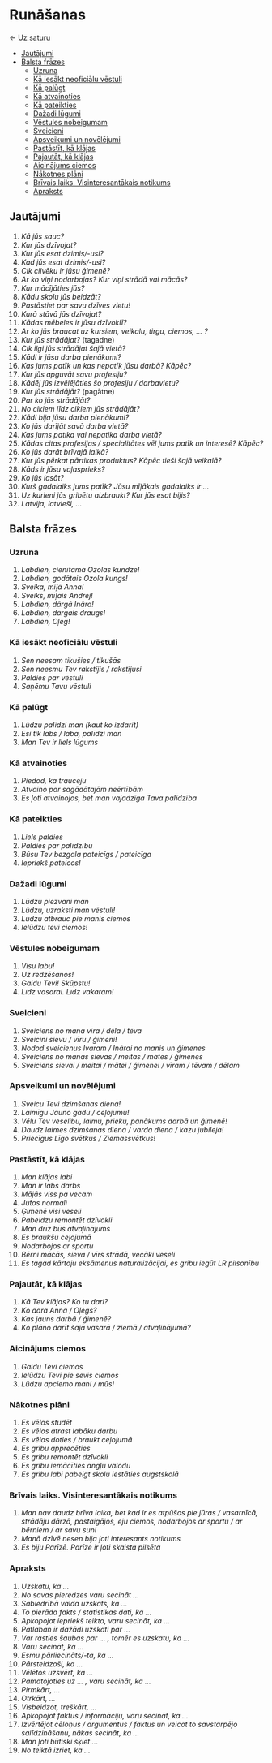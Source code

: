 Runāšanas
=========

← [Uz saturu](../README.md#saturs)

- [Jautājumi](#jautājumi)
- [Balsta frāzes](#balsta-frāzes)
  - [Uzruna](#uzruna)
  - [Kā iesākt neoficiālu vēstuli](#kā-iesākt-neoficiālu-vēstuli)
  - [Kā palūgt](#kā-palūgt)
  - [Kā atvainoties](#kā-atvainoties)
  - [Kā pateikties](#kā-pateikties)
  - [Dažadi lūgumi](#dažadi-lūgumi)
  - [Vēstules nobeigumam](#vēstules-nobeigumam)
  - [Sveicieni](#sveicieni)
  - [Apsveikumi un novēlējumi](#apsveikumi-un-novēlējumi)
  - [Pastāstīt, kā klājas](#pastāstīt-kā-klājas)
  - [Pajautāt, kā klājas](#pajautāt-kā-klājas)
  - [Aicinājums ciemos](#aicinājums-ciemos)
  - [Nākotnes plāni](#nākotnes-plāni)
  - [Brīvais laiks. Visinteresantākais notikums](#brīvais-laiks-visinteresantākais-notikums)
  - [Apraksts](#apraksts)

## Jautājumi

1. *Kā jūs sauc?*
1. *Kur jūs dzīvojat?*
1. *Kur jūs esat dzimis/-usi?*
1. *Kad jūs esat dzimis/-usi?*
1. *Cik cilvēku ir jūsu ģimenē?*
1. *Ar ko viņi nodarbojas? Kur viņi strādā vai mācās?*
1. *Kur mācījāties jūs?*
1. *Kādu skolu jūs beidzāt?*
1. *Pastāstiet par savu dzīves vietu!*
1. *Kurā stāvā jūs dzīvojat?*
1. *Kādas mēbeles ir jūsu dzīvoklī?*
1. *Ar ko jūs braucat uz kursiem, veikalu, tirgu, ciemos, … ?*
1. *Kur jūs strādājat?* (tagadne)
1. *Cik ilgi jūs strādājat šajā vietā?*
1. *Kādi ir jūsu darba pienākumi?*
1. *Kas jums patīk un kas nepatīk jūsu darbā? Kāpēc?*
1. *Kur jūs apguvāt savu profesiju?*
1. *Kādēļ jūs izvēlējāties šo profesiju / darbavietu?*
1. *Kur jūs strādājāt?* (pagātne)
1. *Par ko jūs strādājāt?*
1. *No cikiem līdz cikiem jūs strādājāt?*
1. *Kādi bija jūsu darba pienākumi?*
1. *Ko jūs darījāt savā darba vietā?*
1. *Kas jums patika vai nepatika darba vietā?*
1. *Kādas citas profesijas / specialitātes vēl jums patīk un interesē? Kāpēc?*
1. *Ko jūs darāt brīvajā laikā?*
1. *Kur jūs pērkat pārtikas produktus? Kāpēc tieši šajā veikalā?*
1. *Kāds ir jūsu vaļasprieks?*
1. *Ko jūs lasāt?*
1. *Kurš gadalaiks jums patīk? Jūsu mīļākais gadalaiks ir …*
1. *Uz kurieni jūs gribētu aizbraukt? Kur jūs esat bijis?*
1. *Latvija, latvieši, …*

## Balsta frāzes

### Uzruna

1. *Labdien, cienītamā Ozolas kundze!*
1. *Labdien, godātais Ozola kungs!*
1. *Sveika, mīļā Anna!*
1. *Sveiks, mīļais Andrej!*
1. *Labdien, dārgā Ināra!*
1. *Labdien, dārgais draugs!*
1. *Labdien, Oļeg!*

### Kā iesākt neoficiālu vēstuli

1. *Sen neesam tikušies / tikušās*
2. *Sen neesmu Tev rakstījis / rakstījusi*
3. *Paldies par vēstuli*
4. *Saņēmu Tavu vēstuli*

### Kā palūgt

1. *Lūdzu palīdzi man (kaut ko izdarīt)*
2. *Esi tik labs / laba, palīdzi man*
3. *Man Tev ir liels lūgums*

### Kā atvainoties

1. *Piedod, ka traucēju*
2. *Atvaino par sagādātajām neērtībām*
3. *Es ļoti atvainojos, bet man vajadzīga Tava palīdzība*

### Kā pateikties

1. *Liels paldies*
2. *Paldies par palīdzību*
3. *Būsu Tev bezgala pateicīgs / pateicīga*
4. *Iepriekš pateicos!*

### Dažadi lūgumi

1. *Lūdzu piezvani man*
2. *Lūdzu, uzraksti man vēstuli!*
3. *Lūdzu atbrauc pie manis ciemos*
4. *Ielūdzu tevi ciemos!*

### Vēstules nobeigumam

1. *Visu labu!*
2. *Uz redzēšanos!*
3. *Gaidu Tevi! Skūpstu!*
4. *Līdz vasarai. Līdz vakaram!*

### Sveicieni

1. *Sveiciens no mana vīra / dēla / tēva*
1. *Sveicini sievu / vīru / ģimeni!*
1. *Nodod sveicienus Ivaram / Inārai no manis un ģimenes*
1. *Sveiciens no manas sievas / meitas / mātes / ģimenes*
1. *Sveiciens sievai / meitai / mātei / ģimenei / vīram / tēvam / dēlam*

### Apsveikumi un novēlējumi

1. *Sveicu Tevi dzimšanas dienā!*
1. *Laimīgu Jauno gadu / ceļojumu!*
1. *Vēlu Tev veselibu, laimu, prieku, panākums darbā un ģimenē!*
1. *Daudz laimes dzimšanas dienā / vārda dienā / kāzu jubilejā!*
1. *Priecīgus Līgo svētkus / Ziemassvētkus!*

### Pastāstīt, kā klājas

1. *Man klājas labi*
1. *Man ir labs darbs*
1. *Mājās viss pa vecam*
1. *Jūtos normāli*
1. *Ģimenē visi veseli*
1. *Pabeidzu remontēt dzīvokli*
1. *Man drīz būs atvaļinājums*
1. *Es braukšu ceļojumā*
1. *Nodarbojos ar sportu*
1. *Bērni mācās, sieva / vīrs strādā, vecāki veseli*
1. *Es tagad kārtoju eksāmenus naturalizācijai, es gribu iegūt LR pilsonību*

### Pajautāt, kā klājas

1. *Kā Tev klājas? Ko tu dari?*
2. *Ko dara Anna / Oļegs?*
3. *Kas jauns darbā / ģimenē?*
4. *Ko plāno darīt šajā vasarā / ziemā / atvaļinājumā?*

### Aicinājums ciemos

1. *Gaidu Tevi ciemos*
2. *Ielūdzu Tevi pie sevis ciemos*
3. *Lūdzu apciemo mani / mūs!*

### Nākotnes plāni

1. *Es vēlos studēt*
1. *Es vēlos atrast labāku darbu*
1. *Es vēlos doties / braukt ceļojumā*
1. *Es gribu apprecēties*
1. *Es gribu remontēt dzīvokli*
1. *Es gribu iemācīties angļu valodu*
1. *Es gribu labi pabeigt skolu iestāties augstskolā*

### Brīvais laiks. Visinteresantākais notikums

1. *Man nav daudz brīva laika, bet kad ir es atpūšos pie jūras / vasarnīcā,
   strādāju dārzā, pastaigājos, eju ciemos, nodarbojos ar sportu / ar bērniem
   / ar savu suni*
2. *Manā dzīvē nesen bija ļoti interesants notikums*
3. *Es biju Parīzē. Parīze ir ļoti skaista pilsēta*

### Apraksts

1. *Uzskatu, ka …*
1. *No savas pieredzes varu secināt …*
1. *Sabiedrībā valda uzskats, ka …*
1. *To pierāda fakts / statistikas dati, ka …*
1. *Apkopojot iepriekš teikto, varu secināt, ka …*
1. *Patlaban ir dažādi uzskati par …*
1. *Var rasties šaubas par … , tomēr es uzskatu, ka …*
1. *Varu secināt, ka …*
1. *Esmu pārliecināts/-ta, ka …*
1. *Pārsteidzoši, ka …*
1. *Vēlētos uzsvērt, ka …*
1. *Pamatojoties uz … , varu secināt, ka …*
1. *Pirmkārt, …*
1. *Otrkārt, …*
1. *Visbeidzot, treškārt, …*
1. *Apkopojot faktus / informāciju, varu secināt, ka …*
1. *Izvērtējot cēloņus / argumentus / faktus un veicot to savstarpējo salīdzināšanu,
   nākas secināt, ka …*
1. *Man ļoti būtiski šķiet …*
1. *No teiktā izriet, ka …*
